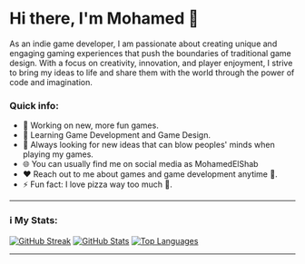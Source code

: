 # Hi there, I'm Mohamed 👋


As an indie game developer, I am passionate about creating unique and engaging gaming experiences that push the boundaries of traditional game design. With a focus on creativity, innovation, and player enjoyment, I strive to bring my ideas to life and share them with the world through the power of code and imagination.

### Quick info:
- 🔭 Working on new, more fun games.
- 🌱 Learning Game Development and Game Design.
- 🤔 Always looking for new ideas that can blow peoples' minds when playing my games.
- 🌐 You can usually find me on social media as MohamedElShab
- ❤️ Reach out to me about games and game development anytime 🤗.
- ⚡ Fun fact: I love pizza way too much 🍕.

---

### ℹ️ My Stats:
[![GitHub Streak](https://github-readme-streak-stats.herokuapp.com?user=MohamedBarghush&theme=dark)](https://git.io/streak-stats)
[![GitHub Stats](https://github-readme-stats.vercel.app/api/?username=MohamedBarghush&count_private=true&theme=react&showicons=true)](https://github.com/Amr-Wael-Dev)
[![Top Languages](https://github-readme-stats.vercel.app/api/top-langs/?username=MohamedBarghush&layout=compact&theme=vision-friendly-dark)](https://github.com/anuraghazra/github-readme-stats)

---

<!--
**MohamedGamalBarghash/MohamedGamalBarghash** is a ✨ _special_ ✨ repository because its `README.md` (this file) appears on your GitHub profile.

Here are some ideas to get you started:

- 🔭 I’m currently working on ...
- 🌱 I’m currently learning ...
- 👯 I’m looking to collaborate on ...
- 🤔 I’m looking for help with ...
- 💬 Ask me about ...
- 📫 How to reach me: ...
- 😄 Pronouns: ...
- ⚡ Fun fact: ...
-->

